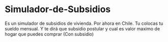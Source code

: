 # Simulador-de-Subsidios
Es un simulador de subsidios de vivienda. Por ahora en Chile. Tu colocas tu sueldo mensual. Y te dirá que subsidio postular y cual es valor maximo de hogar que puedes comprar (Con subsidio)
